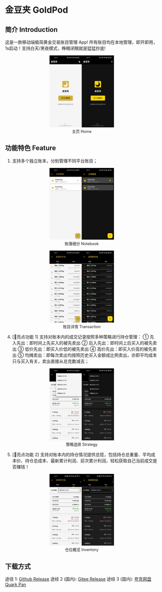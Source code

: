 # 金豆夹 GoldPod

## 简介 Introduction
这是一款移动端极简黄金交易账目管理 App! 所有账目均在本地管理，即开即用，1s启动！支持白天/黑夜模式，睁眼闭眼就是猛猛抄底!

<figure style="text-align: center;">
  <img src="./attachments/images/home.jpg" width="50%" alt="主页 Home">
  <figcaption style="text-align:center; font-size:0.9em;">
    主页 Home
  </figcaption>
</figure>


## 功能特色 Feature
1. 支持多个独立账本，分别管理不同平台账目；
<figure style="text-align: center;">
  <img src="./attachments/images/notebook.jpg" width="50%" alt="主页 Home">
  <figcaption style="text-align:center; font-size:0.9em;">
    账簿细分 Notebook
  </figcaption>
</figure>

<figure style="text-align: center;">
  <img src="./attachments/images/transaction.jpg" width="50%" alt="主页 Home">
  <figcaption style="text-align:center; font-size:0.9em;">
    账目详情 Transaction
  </figcaption>
</figure>

4. [🐥亮点功能 1] 支持对账本内的成交记录按照多种策略进行持仓管理：
① 先入先出：即时间上先买入的被先卖出
② 后入先出：即时间上后买入的被先卖出
③ 低价先出：即买入价低的被先卖出
④ 高价先出：即买入价高的被先卖出
⑤ 均摊卖出：即每次卖出均按照历史买入金额成比例卖出，亦即平均成本只与买入有关，卖出直接从总克数减去；

<figure style="text-align: center;">
  <img src="./attachments/images/strategy.jpg" width="50%" alt="主页 Home">
  <figcaption style="text-align:center; font-size:0.9em;">
    策略选择 Strategy
  </figcaption>
</figure>

5. [🐥亮点功能 2] 支持对账本内的持仓情况提供总揽，包括持仓总重量、平均成本价、持仓总成本、最新累计利润、前次累计利润，轻松获取自己当前成交是否赚钱！

<figure style="text-align: center;">
  <img src="./attachments/images/inventory.jpg" width="50%" alt="主页 Home">
  <figcaption style="text-align:center; font-size:0.9em;">
    仓位概览 Inventory
  </figcaption>
</figure>

## 下载方式

途径 1: [Github Release](https://github.com/Beta-y/GoldPod/releases)
途经 2 (国内): [Gitee Release](https://gitee.com/beta-y/GoldPod/releases)
途经 3 (国内): [夸克网盘 Quark Pan](https://pan.quark.cn/s/4677fb555e63)